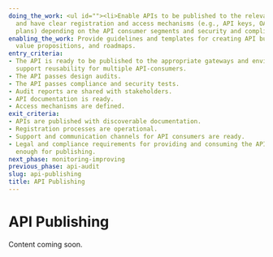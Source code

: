 ```yaml
---
doing_the_work: <ul id=""><li>Enable APIs to be published to the relevant environment
  and have clear registration and access mechanisms (e.g., API keys, OAuth, subscription
  plans) depending on the API consumer segments and security and compliance requirements.</li></ul>
enabling_the_work: Provide guidelines and templates for creating API business models,
  value propositions, and roadmaps.
entry_criteria:
- The API is ready to be published to the appropriate gateways and environments to
  support reusability for multiple API-consumers.
- The API passes design audits.
- The API passes compliance and security tests.
- Audit reports are shared with stakeholders.
- API documentation is ready.
- Access mechanisms are defined.
exit_criteria:
- APIs are published with discoverable documentation.
- Registration processes are operational.
- Support and communication channels for API consumers are ready.
- Legal and compliance requirements for providing and consuming the API are clear
  enough for publishing.
next_phase: monitoring-improving
previous_phase: api-audit
slug: api-publishing
title: API Publishing
---
```


# API Publishing

Content coming soon.
